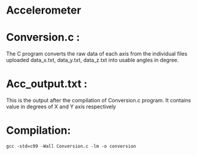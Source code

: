 # Accelerometer

# Conversion.c : 

The C program converts the raw data of each axis from the individual files uploaded data_x.txt, data_y.txt,
data_z.txt into usable angles in degree.

# Acc_output.txt : 

This is the output after the compilation of Conversion.c program. It contains value in degrees of X and Y axis respectively

# Compilation:
````
gcc -std=c99 -Wall Conversion.c -lm -o conversion
````
